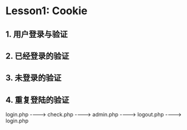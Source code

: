 # Lesson1: Cookie

## 1. 用户登录与验证

## 2. 已经登录的验证

## 3. 未登录的验证

## 4. 重复登陆的验证

login.php ----> check.php ----> admin.php ----> logout.php ----> login.php